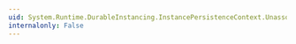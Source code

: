 ```yaml
---
uid: System.Runtime.DurableInstancing.InstancePersistenceContext.UnassociatedInstanceKey(System.Guid)
internalonly: False
---
```

